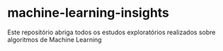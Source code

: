 # machine-learning-insights
Este repositório abriga todos os estudos exploratórios realizados sobre algoritmos de Machine Learning
